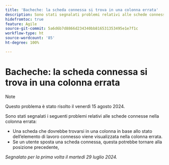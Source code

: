 ```yaml
---
title: 'Bacheche: la scheda connessa si trova in una colonna errata'
description: Sono stati segnalati problemi relativi alle schede connesse nella colonna errata.
hidefromtoc: true
feature: Agile
source-git-commit: 5a6d6b7d8866d234340bb816531353495e1e7f1c
workflow-type: ht
source-wordcount: '85'
ht-degree: 100%

---
```



# Bacheche: la scheda connessa si trova in una colonna errata

>[!NOTE]
>
>Questo problema è stato risolto il venerdì 15 agosto 2024.

Sono stati segnalati i seguenti problemi relativi alle schede connesse nella colonna errata:

* Una scheda che dovrebbe trovarsi in una colonna in base allo stato dell’elemento di lavoro connesso viene visualizzata nella colonna errata.
* Se un utente sposta una scheda connessa, questa potrebbe tornare alla posizione precedente,

_Segnalato per la prima volta il martedì 29 luglio 2024._
